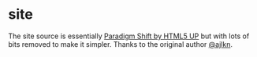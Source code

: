 # site

The site source is essentially [Paradigm Shift by HTML5 UP](https://html5up.net/uploads/demos/paradigm-shift/) but with lots of bits removed to make it simpler. Thanks to the original author [@ajlkn](https://x.com/ajlkn?lang=en).
